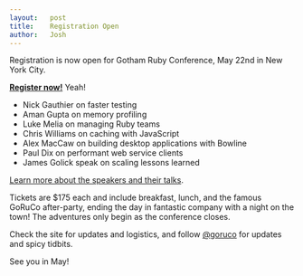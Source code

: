 ```yaml
---
layout:   post
title:    Registration Open
author:   Josh
---
```


Registration is now open for Gotham Ruby Conference, May 22nd in New York City.

**[Register now!](http://goruco.stagehq.com/events/221)** Yeah!

* Nick Gauthier on faster testing
* Aman Gupta on memory profiling
* Luke Melia on managing Ruby teams
* Chris Williams on caching with JavaScript
* Alex MacCaw on building desktop applications with Bowline
* Paul Dix on performant web service clients
* James Golick speak on scaling lessons learned

[Learn more about the speakers and their talks](/speakers.html).

Tickets are $175 each and include breakfast, lunch, and the famous GoRuCo after-party, ending the day in fantastic company with a night on the town! The adventures only begin as the conference closes.

Check the site for updates and logistics, and follow [@goruco](http://twitter.com/goruco) for updates and spicy tidbits.

See you in May!

